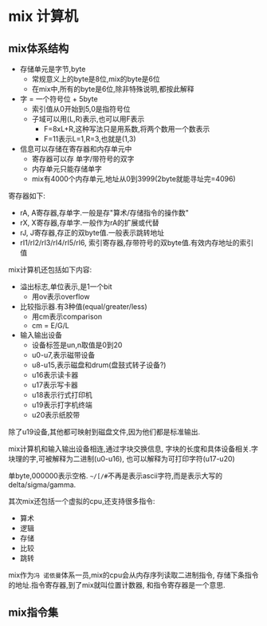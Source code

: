 # mix 计算机

## mix体系结构

- 存储单元是字节,byte
  - 常规意义上的byte是8位,mix的byte是6位
  - 在mix中,所有的byte是6位,除非特殊说明,都按此解释
- 字 = 一个符号位 + 5byte
  - 索引值从0开始到5,0是指符号位
  - 子域可以用(L,R)表示,也可以用F表示
    - F=8xL+R,这种写法只是用系数,将两个数用一个数表示
    - F=11表示L=1,R=3,也就是(1,3)
- 信息可以存储在寄存器和内存单元中
  - 寄存器可以存 单字/带符号的双字
  - 内存单元只能存储单字
  - mix有4000个内存单元,地址从0到3999(2byte就能寻址完=4096)

寄存器如下:

- rA, A寄存器,存单字.一般是存"算术/存储指令的操作数"
- rX, X寄存器,存单字.一般作为rA的扩展或代替
- rJ, J寄存器,存正的双byte值.一般表示跳转地址
- rI1/rI2/rI3/rI4/rI5/rI6, 索引寄存器,存带符号的双byte值.有效内存地址的索引值

mix计算机还包括如下内容:

- 溢出标志,单位表示,是1一个bit
  - 用ov表示overflow
- 比较指示器.有3种值(equal/greater/less)
  - 用cm表示comparison
  - cm = E/G/L
- 输入输出设备
  - 设备标签是un,n取值是0到20
  - u0-u7,表示磁带设备
  - u8-u15,表示磁盘和drum(盘鼓式转子设备?)
  - u16表示读卡器
  - u17表示写卡器
  - u18表示行式打印机
  - u19表示打字机终端
  - u20表示纸胶带

除了u19设备,其他都可映射到磁盘文件,因为他们都是标准输出.

mix计算机和输入输出设备相连,通过字块交换信息,
字块的长度和具体设备相关.字块理的字,可被解释为二进制(u0-u16),
也可以解释为可打印字符(u17-u20)

单byte,000000表示空格.
`~/[/#`不再是表示ascii字符,而是表示大写的delta/sigma/gamma.

其次mix还包括一个虚拟的cpu,还支持很多指令:

- 算术
- 逻辑
- 存储
- 比较
- 跳转

mix作为`冯 诺依曼`体系一员,mix的cpu会从内存序列读取二进制指令,
存储下条指令的地址.指令寄存器,到了mix就叫位置计数器,
和指令寄存器是一个意思.

## mix指令集
